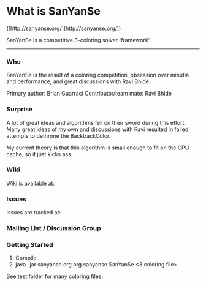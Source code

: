 What is SanYanSe
===============
([http://sanyanse.org/](http://sanyanse.org/))

SanYanSe is a competitive 3-coloring solver 'framework'.

------------------------------------

### Who

SanYanSe is the result of a coloring competition, obsession over minutia and performance, and great discussions with Ravi Bhide.

Primary author: Brian Guarraci
Contributor/team mate: Ravi Bhide

### Surprise

A lot of great ideas and algorithms fell on their sword during this effort.
Many great ideas of my own and discussions with Ravi resulted in failed attempts to dethrone
the BacktrackColor.

My current theory is that this algorithm is small enough to fit on the CPU cache, so it just kicks ass.

### Wiki

Wiki is available at: 

### Issues

Issues are tracked at: 

### Mailing List / Discussion Group

### Getting Started

1. Compile
2. java -jar sanyanse.org org.sanyanse.SanYanSe <3 coloring file>

See test folder for many coloring files.


